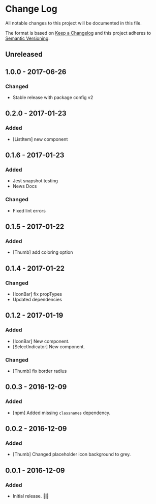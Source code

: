 # Change Log
All notable changes to this project will be documented in this file.

The format is based on [Keep a Changelog](http://keepachangelog.com/)
and this project adheres to [Semantic Versioning](http://semver.org/).

## Unreleased

## 1.0.0 - 2017-06-26
### Changed
- Stable release with package config v2

## 0.2.0 - 2017-01-23
### Added
- [ListItem] new component

## 0.1.6 - 2017-01-23
### Added
- Jest snapshot testing
- News Docs

### Changed
- Fixed lint errors

## 0.1.5 - 2017-01-22
### Added
- [Thumb] add coloring option

## 0.1.4 - 2017-01-22
### Changed
- [IconBar] fix propTypes
- Updated dependencies

## 0.1.2 - 2017-01-19
### Added
- [IconBar] New component.
- [SelectIndicator] New component.

### Changed
- [Thumb] fix border radius

## 0.0.3 - 2016-12-09
### Added
- [npm] Added missing `classnames` dependency.

## 0.0.2 - 2016-12-09
### Added
- [Thumb] Changed placeholder icon background to grey.

## 0.0.1 - 2016-12-09
### Added
- Initial release. 👾👾
